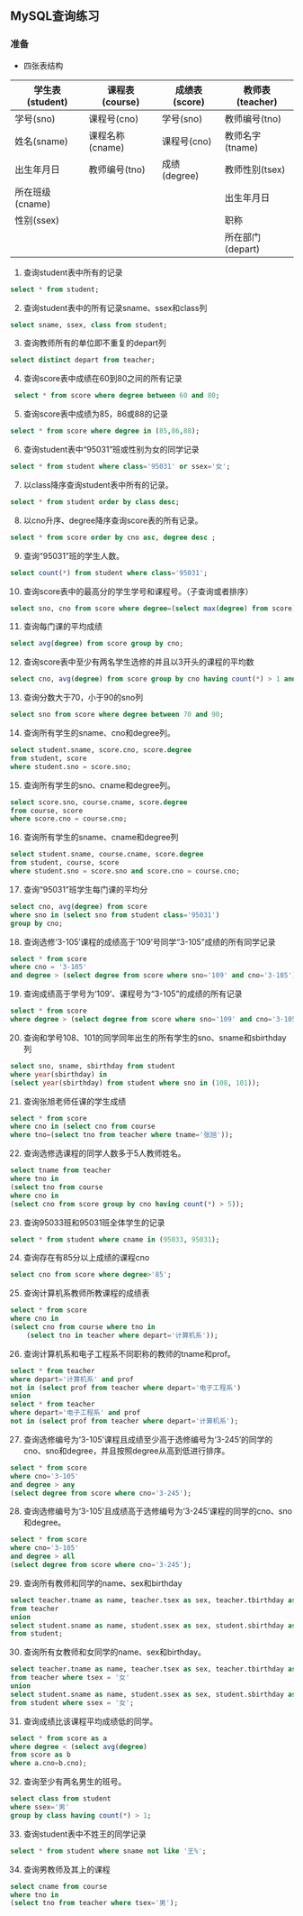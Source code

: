 ## MySQL查询练习
### 准备
- 四张表结构

学生表(student)   |课程表(course)  |成绩表(score)  |教师表(teacher)
---               |---             |---            |---
学号(sno)         |课程号(cno)     |学号(sno)      |教师编号(tno) 
姓名(sname)       |课程名称(cname) |课程号(cno)    |教师名字(tname) 
出生年月日        |教师编号(tno)   |成绩(degree)   |教师性别(tsex) 
所在班级(cname)   |                |               |出生年月日 
性别(ssex)        |                |               |职称
  |               |                |               |所在部门(depart) 

1. 查询student表中所有的记录
```sql
select * from student;
```

2. 查询student表中的所有记录sname、ssex和class列
```sql
select sname, ssex, class from student;
```

3. 查询教师所有的单位即不重复的depart列
```sql
select distinct depart from teacher;
```

4. 查询score表中成绩在60到80之间的所有记录
```sql
 select * from score where degree between 60 and 80;
 ```

5. 查询score表中成绩为85，86或88的记录
```sql
select * from score where degree in (85,86,88);
```

6. 查询student表中“95031”班或性别为女的同学记录
```sql
select * from student where class='95031' or ssex='女';
```

7. 以class降序查询student表中所有的记录。
```sql
select * from student order by class desc;
```

8. 以cno升序、degree降序查询score表的所有记录。
```sql
select * from score order by cno asc, degree desc ;
```

9. 查询“95031”班的学生人数。
```sql
select count(*) from student where class='95031';
```

10. 查询score表中的最高分的学生学号和课程号。（子查询或者排序）
```sql
select sno, cno from score where degree=(select max(degree) from score);
```

11. 查询每门课的平均成绩
```sql
select avg(degree) from score group by cno;
```

12. 查询score表中至少有两名学生选修的并且以3开头的课程的平均数
```sql
select cno, avg(degree) from score group by cno having count(*) > 1 and cno like '3%';
```

13. 查询分数大于70，小于90的sno列
```sql
select sno from score where degree between 70 and 90;
```

14. 查询所有学生的sname、cno和degree列。
```sql
select student.sname, score.cno, score.degree 
from student, score 
where student.sno = score.sno;
```

15. 查询所有学生的sno、cname和degree列。
```sql
select score.sno, course.cname, score.degree 
from course, score 
where score.cno = course.cno;
```

16. 查询所有学生的sname、cname和degree列
```sql
select student.sname, course.cname, score.degree
from student, course, score
where student.sno = score.sno and score.cno = course.cno;
```

17. 查询“95031”班学生每门课的平均分
```sql
select cno, avg(degree) from score 
where sno in (select sno from student class='95031')
group by cno;
```

18. 查询选修‘3-105’课程的成绩高于‘109’号同学“3-105”成绩的所有同学记录
```sql
select * from score 
where cno = '3-105'
and degree > (select degree from score where sno='109' and cno='3-105');
```

19. 查询成绩高于学号为‘109’、课程号为“3-105”的成绩的所有记录
```sql
select * from score 
where degree > (select degree from score where sno='109' and cno='3-105');
```

20. 查询和学号108、101的同学同年出生的所有学生的sno、sname和sbirthday列
```sql
select sno, sname, sbirthday from student
where year(sbirthday) in 
(select year(sbirthday) from student where sno in (108, 101));
```

21. 查询张旭老师任课的学生成绩
```sql
select * from score 
where cno in (select cno from course 
where tno=(select tno from teacher where tname='张旭'));
```

22. 查询选修选课程的同学人数多于5人教师姓名。
```sql
select tname from teacher 
where tno in 
(select tno from course 
where cno in
(select cno from score group by cno having count(*) > 5));
```

23. 查询95033班和95031班全体学生的记录
```sql
select * from student where cname in (95033, 95031);
```

24. 查询存在有85分以上成绩的课程cno
```sql
select cno from score where degree>'85';
```

25. 查询计算机系教师所教课程的成绩表
```sql
select * from score 
where cno in 
(select cno from course where tno in 
    (select tno in teacher where depart='计算机系'));
```

26. 查询计算机系和电子工程系不同职称的教师的tname和prof。
```sql
select * from teacher 
where depart='计算机系' and prof 
not in (select prof from teacher where depart='电子工程系')
union
select * from teacher 
where depart='电子工程系' and prof 
not in (select prof from teacher where depart='计算机系'); 
```

27. 查询选修编号为‘3-105’课程且成绩至少高于选修编号为‘3-245’的同学的cno、sno和degree，并且按照degree从高到低进行排序。
```sql
select * from score 
where cno='3-105' 
and degree > any
(select degree from score where cno='3-245'); 
```

28. 查询选修编号为‘3-105’且成绩高于选修编号为‘3-245’课程的同学的cno、sno和degree。
```sql
select * from score 
where cno='3-105' 
and degree > all
(select degree from score where cno='3-245'); 
```

29. 查询所有教师和同学的name、sex和birthday
```sql
select teacher.tname as name, teacher.tsex as sex, teacher.tbirthday as birthday 
from teacher
union
select student.sname as name, student.ssex as sex, student.sbirthday as birthday 
from student;
```

30. 查询所有女教师和女同学的name、sex和birthday。
```sql
select teacher.tname as name, teacher.tsex as sex, teacher.tbirthday as birthday 
from teacher where tsex = '女'
union
select student.sname as name, student.ssex as sex, student.sbirthday as birthday 
from student where ssex = '女';
```

31. 查询成绩比该课程平均成绩低的同学。
```sql
select * from score as a
where degree < (select avg(degree) 
from score as b 
where a.cno=b.cno);
```

32. 查询至少有两名男生的班号。
```sql
select class from student 
where ssex='男' 
group by class having count(*) > 1;
```

33. 查询student表中不姓王的同学记录
```sql
select * from student where sname not like '王%';
```

34. 查询男教师及其上的课程
```sql
select cname from course 
where tno in 
(select tno from teacher where tsex='男');
```